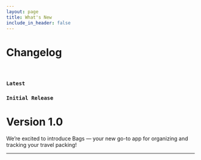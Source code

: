 ```yaml
---
layout: page
title: What's New
include_in_header: false
---
```


# Changelog

<br>

### `Latest`
### `Initial Release`
# **Version 1.0**
We’re excited to introduce Bags — your new go-to app for organizing and tracking your travel packing!

________
<br>
